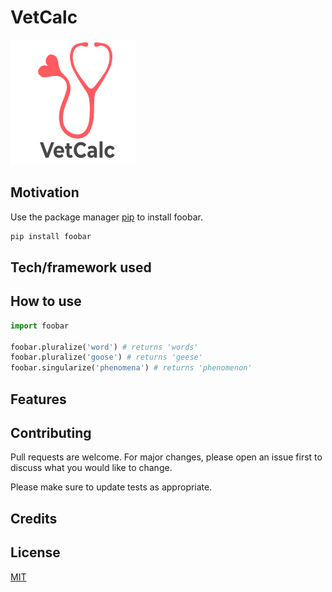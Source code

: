 # VetCalc

![alt text](/static/logos/pinkStethGreyText.jpg)

## Motivation

Use the package manager [pip](https://pip.pypa.io/en/stable/) to install foobar.

```bash
pip install foobar
```

## Tech/framework used

## How to use

```python
import foobar

foobar.pluralize('word') # returns 'words'
foobar.pluralize('goose') # returns 'geese'
foobar.singularize('phenomena') # returns 'phenomenon'
```

## Features

## Contributing
Pull requests are welcome. For major changes, please open an issue first to discuss what you would like to change.

Please make sure to update tests as appropriate.

## Credits


## License
[MIT](https://choosealicense.com/licenses/mit/)